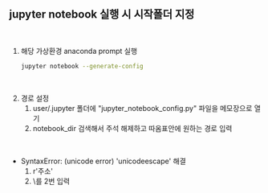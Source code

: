 ## jupyter notebook 실행 시 시작폴더 지정

<br/>

1. 해당 가상환경 anaconda prompt 실행
    ```bash
    jupyter notebook --generate-config
    ```
<br/>

2. 경로 설정
    1. user/.jupyter 폴더에 "jupyter_notebook_config.py" 파일을 메모장으로 열기
    2. notebook_dir 검색해서 주석 해제하고 따옴표안에 원하는 경로 입력

<br/>

- SyntaxError: (unicode error) 'unicodeescape' 해결  
  1. r'주소'
  2. \를 2번 입력